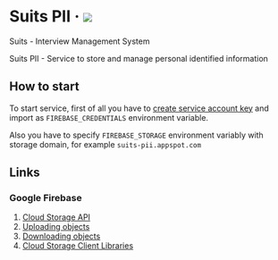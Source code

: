 # Suits PII &middot; ![](https://github.com/suits-ims/suits-pii/workflows/CI/badge.svg)

Suits - Interview Management System

Suits PII - Service to store and manage personal identified information

## How to start

To start service, first of all you have to [create service account key](https://cloud.google.com/storage/docs/reference/libraries#setting_up_authentication)
and import as `FIREBASE_CREDENTIALS` environment variable.

Also you have to specify `FIREBASE_STORAGE` environment variably with storage domain, for example `suits-pii.appspot.com`

## Links

### Google Firebase
1. [Cloud Storage API](https://firebase.google.com/docs/storage/admin/start)
2. [Uploading objects](https://cloud.google.com/storage/docs/uploading-objects)
2. [Downloading objects](https://cloud.google.com/storage/docs/downloading-objects)
2. [Cloud Storage Client Libraries](https://cloud.google.com/storage/docs/reference/libraries)
